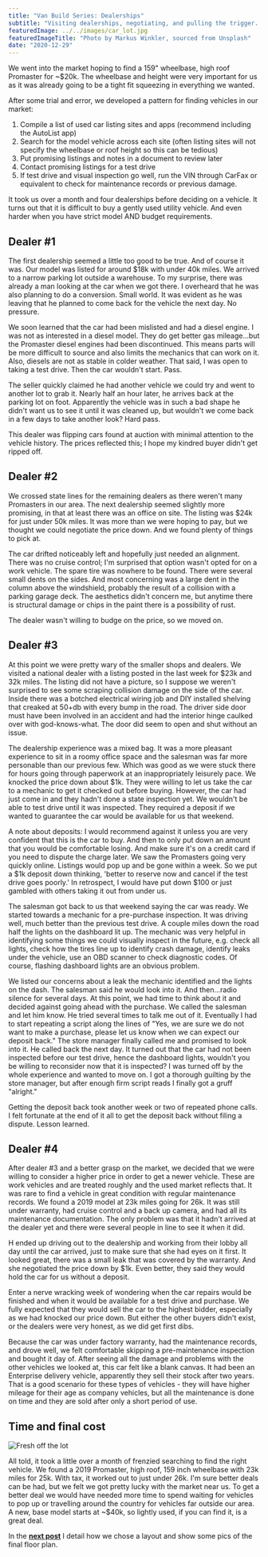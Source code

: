 ```yaml
---
title: "Van Build Series: Dealerships"
subtitle: "Visiting dealerships, negotiating, and pulling the trigger..."
featuredImage: ../../images/car_lot.jpg
featuredImageTitle: "Photo by Markus Winkler, sourced from Unsplash"
date: "2020-12-29"
---
```


We went into the market hoping to find a 159" wheelbase, high roof Promaster for ~$20k. The wheelbase and height were very important for us as it was already going to be a tight fit squeezing in everything we wanted.

After some trial and error, we developed a pattern for finding vehicles in our market:
1. Compile a list of used car listing sites and apps (recommend including the AutoList app)
2. Search for the model vehicle across each site (often listing sites will not specify the wheelbase or roof height so this can be tedious)
3. Put promising listings and notes in a document to review later
4. Contact promising listings for a test drive
5. If test drive and visual inspection go well, run the VIN through CarFax or equivalent to check for maintenance records or previous damage. 

It took us over a month and four dealerships before deciding on a vehicle. It turns out that it is difficult to buy a gently used utility vehicle. And even harder when you have strict model AND budget requirements. 

## Dealer #1

The first dealership seemed a little too good to be true. And of course it was. Our model was listed for around $18k with under 40k miles. We arrived to a narrow parking lot outside a warehouse. To my surprise, there was already a man looking at the car when we got there. I overheard that he was also planning to do a conversion. Small world. It was evident as he was leaving that he planned to come back for the vehicle the next day. No pressure. 

We soon learned that the car had been mislisted and had a diesel engine. I was not as interested in a diesel model. They do get better gas mileage...but the Promaster diesel engines had been discontinued. This means parts will be more difficult to source and also limits the mechanics that can work on it. Also, diesels are not as stable in colder weather. That said, I was open to taking a test drive. Then the car wouldn't start. Pass.

The seller quickly claimed he had another vehicle we could try and went to another lot to grab it. Nearly half an hour later, he arrives back at the parking lot on foot. Apparently the vehicle was in such a bad shape he didn't want us to see it until it was cleaned up, but wouldn't we come back in a few days to take another look? Hard pass.

This dealer was flipping cars found at auction with minimal attention to the vehicle history. The prices reflected this; I hope my kindred buyer didn't get ripped off.

## Dealer #2

We crossed state lines for the remaining dealers as there weren't many Promasters in our area. The next dealership seemed slightly more promising, in that at least there was an office on site. The listing was $24k for just under 50k miles. It was more than we were hoping to pay, but we thought we could negotiate the price down. And we found plenty of things to pick at.

The car drifted noticeably left and hopefully just needed an alignment. There was no cruise control; I'm surprised that option wasn't opted for on a work vehicle. The spare tire was nowhere to be found. There were several small dents on the sides. And most concerning was a large dent in the column above the windshield, probably the result of a collision with a parking garage deck. The aesthetics didn't concern me, but anytime there is structural damage or chips in the paint there is a possibility of rust. 

The dealer wasn't willing to budge on the price, so we moved on.

## Dealer #3

At this point we were pretty wary of the smaller shops and dealers. We visited a national dealer with a listing posted in the last week for $23k and 32k miles. The listing did not have a picture, so I suppose we weren't surprised to see some scraping collision damage on the side of the car. Inside there was a botched electrical wiring job and DIY installed shelving that creaked at 50+db with every bump in the road. The driver side door must have been involved in an accident and had the interior hinge caulked over with god-knows-what. The door did seem to open and shut without an issue. 

The dealership experience was a mixed bag. It was a more pleasant experience to sit in a roomy office space and the salesman was far more personable than our previous few. Which was good as we were stuck there for hours going through paperwork at an inappropriately leisurely pace. We knocked the price down about $1k. They were willing to let us take the car to a mechanic to get it checked out before buying. However, the car had just come in and they hadn't done a state inspection yet. We wouldn't be able to test drive until it was inspected. They required a deposit if we wanted to guarantee the car would be available for us that weekend. 

A note about deposits: I would recommend against it unless you are very confident that this is the car to buy. And then to only put down an amount that you would be comfortable losing. And make sure it's on a credit card if you need to dispute the charge later. We saw the Promasters going very quickly online. Listings would pop up and be gone within a week. So we put a $1k deposit down thinking, 'better to reserve now and cancel if the test drive goes poorly.' In retrospect, I would have put down $100 or just gambled with others taking it out from under us.

The salesman got back to us that weekend saying the car was ready. We started towards a mechanic for a pre-purchase inspection. It was driving well, much better than the previous test drive. A couple miles down the road half the lights on the dashboard lit up. The mechanic was very helpful in identifying some things we could visually inspect in the future, e.g. check all lights, check how the tires line up to identify crash damage, identify leaks under the vehicle, use an OBD scanner to check diagnostic codes. Of course, flashing dashboard lights are an obvious problem. 

We listed our concerns about a leak the mechanic identified and the lights on the dash. The salesman said he would look into it. And then...radio silence for several days. At this point, we had time to think about it and decided against going ahead with the purchase. We called the salesman and let him know. He tried several times to talk me out of it. Eventually I had to start repeating a script along the lines of "Yes, we are sure we do not want to make a purchase, please let us know when we can expect our deposit back." The store manager finally called me and promised to look into it. He called back the next day. It turned out that the car had not been inspected before our test drive, hence the dashboard lights, wouldn't you be willing to reconsider now that it is inspected? I was turned off by the whole experience and wanted to move on. I got a thorough guilting by the store manager, but after enough firm script reads I finally got a gruff "alright."

Getting the deposit back took another week or two of repeated phone calls. I felt fortunate at the end of it all to get the deposit back without filing a dispute. Lesson learned.

## Dealer #4

After dealer #3 and a better grasp on the market, we decided that we were willing to consider a higher price in order to get a newer vehicle. These are work vehicles and are treated roughly and the used market reflects that. It was rare to find a vehicle in great condition with regular maintenance records. We found a 2019 model at 23k miles going for 26k. It was still under warranty, had cruise control and a back up camera, and had all its maintenance documentation. The only problem was that it hadn't arrived at the dealer yet and there were several people in line to see it when it did.

H ended up driving out to the dealership and working from their lobby all day until the car arrived, just to make sure that she had eyes on it first. It looked great, there was a small leak that was covered by the warranty. And she negotiated the price down by $1k. Even better, they said they would hold the car for us without a deposit.

Enter a nerve wracking week of wondering when the car repairs would be finished and when it would be available for a test drive and purchase. We fully expected that they would sell the car to the highest bidder, especially as we had knocked our price down. But either the other buyers didn't exist, or the dealers were very honest, as we did get first dibs. 

Because the car was under factory warranty, had the maintenance records, and drove well, we felt comfortable skipping a pre-maintenance inspection and bought it day of. After seeing all the damage and problems with the other vehicles we looked at, this car felt like a blank canvas. It had been an Enterprise delivery vehicle, apparently they sell their stock after two years. That is a good scenario for these types of vehicles - they will have higher mileage for their age as company vehicles, but all the maintenance is done on time and they are sold after only a short period of use.

## Time and final cost
  
![Fresh off the lot](../../images/purchased_rear.jpg)

All told, it took a little over a month of frenzied searching to find the right vehicle. We found a 2019 Promaster, high roof, 159 inch wheelbase with 23k miles for 25k. With tax, it worked out to just under 26k. I'm sure better deals can be had, but we felt we got pretty lucky with the market near us. To get a better deal we would have needed more time to spend waiting for vehicles to pop up or travelling around the country for vehicles far outside our area. A new, base model starts at ~$40k, so lightly used, if you can find it, is a great deal.

In the **[next post](../van-build-layout/)** I detail how we chose a layout and show some pics of the final floor plan.